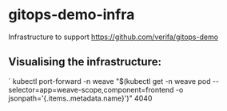 # gitops-demo-infra
Infrastructure to support https://github.com/verifa/gitops-demo

## Visualising the infrastructure:

´
kubectl port-forward -n weave "$(kubectl get -n weave pod --selector=app=weave-scope,component=frontend -o jsonpath='{.items..metadata.name}')" 4040
